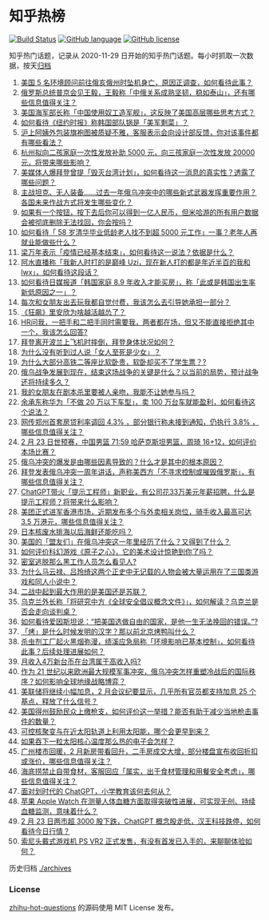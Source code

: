 # 知乎热榜
[![Build Status](https://github.com/ToWeLong/zhihu-hot-questions/workflows/CI/badge.svg)](https://github.com/ToWeLong/zhihu-hot-questions/actions)
[![GitHub language](https://img.shields.io/badge/language-golang-orange.svg)](https://golang.org/)
[![GitHub license](https://img.shields.io/github/license/ToWeLong/zhihu-hot-questions)](https://github.com/ToWeLong/zhihu-hot-questions/blob/main/LICENSE)

知乎热门话题，记录从 2020-11-29 日开始的知乎热门话题。每小时抓取一次数据，按天[归档](./archives)

<!-- BEGIN -->

1. [美国 5 名环境顾问前往俄亥俄州时坠机身亡，原因正调查，如何看待此事？](https://www.zhihu.com/question/585750273)
1. [俄罗斯总统普京会见王毅，王毅称「中俄关系成熟坚韧，稳如泰山」，还有哪些信息值得关注？](https://www.zhihu.com/question/585669037)
1. [美国海军部长称「中国使用奴工造军舰」，这反映了美国高层哪些思考方式？](https://www.zhihu.com/question/585740864)
1. [如何看待《纽约时报》称韩国部队锅是「美军剩菜」？](https://www.zhihu.com/question/585745616)
1. [沪上阿姨外包装旗袍图被质疑不雅，客服表示会向设计部反馈，你对该事件都有哪些看法？](https://www.zhihu.com/question/585585286)
1. [杭州拟向二孩家庭一次性发放补助 5000 元，向三孩家庭一次性发放 20000 元，将带来哪些影响？](https://www.zhihu.com/question/585573198)
1. [美媒体人爆拜登曾提「毁灭台湾计划」，如何看待这一消息的真实性？透露了哪些问题？](https://www.zhihu.com/question/585755663)
1. [主战坦克、无人装备……过去一年俄乌冲突中的哪些新式武器发挥重要作用？各国未来作战方式将发生哪些变化？](https://www.zhihu.com/question/585316472)
1. [如果有一个按钮，按下去后你可以得到一亿人民币，但米哈游的所有用户数据会被彻底删除无法找回，你会按吗？](https://www.zhihu.com/question/585478970)
1. [如何看待「 58 岁清华毕业低龄老人找不到超 5000 元工作」一事？老年人再就业能做些什么？](https://www.zhihu.com/question/585743500)
1. [梁万年表示「疫情已经基本结束」，如何看待这一说法？依据是什么？](https://www.zhihu.com/question/585784999)
1. [阿水直播称「我新人时打的是巅峰 Uzi，现在新人打的都是年近半百的我和 lwx」，如何看待这段话？](https://www.zhihu.com/question/585532792)
1. [如何看待日媒报道「韩国家庭 8.9 年收入才能买房」，称「此或是韩国出生率新低原因之一」？](https://www.zhihu.com/question/585786785)
1. [每次和女朋友出去玩我都自觉付费，我该怎么去引导她承担一部分？](https://www.zhihu.com/question/585183169)
1. [《狂飙》里安欣为啥越活越怂了？](https://www.zhihu.com/question/580199099)
1. [HR问我，一把手和二把手同时需要我，两者都在场，但又不能直接拒绝其中一个，我该怎么回答?](https://www.zhihu.com/question/584878120)
1. [拜登离开波兰上飞机时摔倒，拜登身体状况如何？](https://www.zhihu.com/question/585734430)
1. [为什么没有听到过人说「女人至死是少女」？](https://www.zhihu.com/question/585400980)
1. [为什么大部分高铁二等座比软卧贵，软卧却买不了学生票？?](https://www.zhihu.com/question/584280542)
1. [俄乌战争发展到现在，结束这场战争的关键是什么？以当前的局势，预计战争还将持续多久？](https://www.zhihu.com/question/585561568)
1. [我的女朋友在剧本杀里要被人亲吻，我能不让她参与吗？](https://www.zhihu.com/question/568332577)
1. [余承东称华为「不做 20 万以下车型」，卖 100 万台车就能盈利，如何看待这个说法？](https://www.zhihu.com/question/585518478)
1. [网传郑州首套房贷利率调回 4.3% ，部分银行称未接到通知，仍执行 3.8% ，哪些信息值得关注？](https://www.zhihu.com/question/585777370)
1. [2 月 23 日世预赛，中国男篮 71:59 哈萨克斯坦男篮，周琦 16+12，如何评价本场比赛？](https://www.zhihu.com/question/585602844)
1. [俄乌冲突的爆发是由哪些因素导致的？什么才是其中的根本原因？](https://www.zhihu.com/question/585561712)
1. [拜登发表俄乌冲突一周年讲话，声称美西方「不寻求控制或摧毁俄罗斯」，有哪些信息值得关注？](https://www.zhihu.com/question/585517026)
1. [ChatGPT带火「提示工程师」新职业，有公司花33万美元年薪招聘，什么是提示工程师？将带来什么影响？](https://www.zhihu.com/question/585797590)
1. [美团正式进军香港市场，近期发布多个与外卖相关岗位，骑手收入最高可达 3.5 万港元，哪些信息值得关注？](https://www.zhihu.com/question/585333292)
1. [日本核废水排海以后海鲜还能吃吗？](https://www.zhihu.com/question/581327748)
1. [美国的「盟友们」在俄乌冲突这一年里经历了什么？又得到了什么？](https://www.zhihu.com/question/585316819)
1. [如何评价科幻游戏《原子之心》，它的美术设计惊艳到你了吗？](https://www.zhihu.com/question/585248664)
1. [密室逃脱那么黑工作人员怎么看见人?](https://www.zhihu.com/question/353223049)
1. [为什么马云禄、吕玲绮这两个正史中无记载的人物会被大量运用在了三国类游戏和同人小说中？](https://www.zhihu.com/question/26942819)
1. [二战中起到最大作用的是美国还是苏联？](https://www.zhihu.com/question/35950328)
1. [乌克兰外长称「将研究中方《全球安全倡议概念文件》」，如何解读？乌克兰是否会走向谈判桌？](https://www.zhihu.com/question/585587335)
1. [如何看待爱因斯坦说：“把美国选做自由的国家，是他一生无法挽回的错误。”?](https://www.zhihu.com/question/585542667)
1. [「烤」是什么时候发明的汉字？那以前北京烤鸭叫什么？](https://www.zhihu.com/question/585519246)
1. [杀虫剂工厂起火黑烟弥漫，绩溪应急局称「环境影响已基本控制」，如何看待此事？后续处理进展如何？](https://www.zhihu.com/question/585523552)
1. [月收入4万新台币在台湾属于高收入吗?](https://www.zhihu.com/question/584366738)
1. [作为 21 世纪以来欧洲最大规模军事冲突，俄乌冲突怎样重塑冷战后的国际秩序？如何影响全球地缘战略博弈？](https://www.zhihu.com/question/585316625)
1. [美联储将继续小幅加息，2 月会议纪要显示，几乎所有官员都支持加息 25 个基点，释放了什么信号？](https://www.zhihu.com/question/585733655)
1. [美国得州鼓励民众上缴枪支，如何评价这一举措？能否有助于减少当地枪击事件的数量？](https://www.zhihu.com/question/585811981)
1. [可控核聚变与在近太阳轨道上利用太阳能，哪个会更早到来？](https://www.zhihu.com/question/585730449)
1. [如果吞下一粒太阳核心温度那么热的电子会怎样？](https://www.zhihu.com/question/585519359)
1. [广州楼市回暖，2 月新房带看回升，二手房成交大增，部分楼盘宣布收回折扣或涨价，哪些信息值得关注？](https://www.zhihu.com/question/585766707)
1. [海底捞禁止自带食材，客服回应「属实，出于食材管理和用餐安全考虑」，哪些信息值得关注？](https://www.zhihu.com/question/585791598)
1. [面对划时代的 ChatGPT，小学教育该何去何从？](https://www.zhihu.com/question/584384023)
1. [苹果 Apple Watch 在测量人体血糖方面取得突破性进展，可实现无创、持续血糖监测，意味着什么？](https://www.zhihu.com/question/585751859)
1. [2 月 23 日两市超 3000 股下跌，ChatGPT 概念股走低，汉王科技跌停，如何看待今日行情？](https://www.zhihu.com/question/585733659)
1. [索尼头戴式游戏机 PS VR2 正式发售，有没有首发已入手的，来聊聊体验如何？](https://www.zhihu.com/question/585384279)

<!-- END -->

历史归档 [./archives](./archives)


### License
[zhihu-hot-questions](https://github.com/towelong/zhihu-hot-questions) 的源码使用 MIT License 发布。